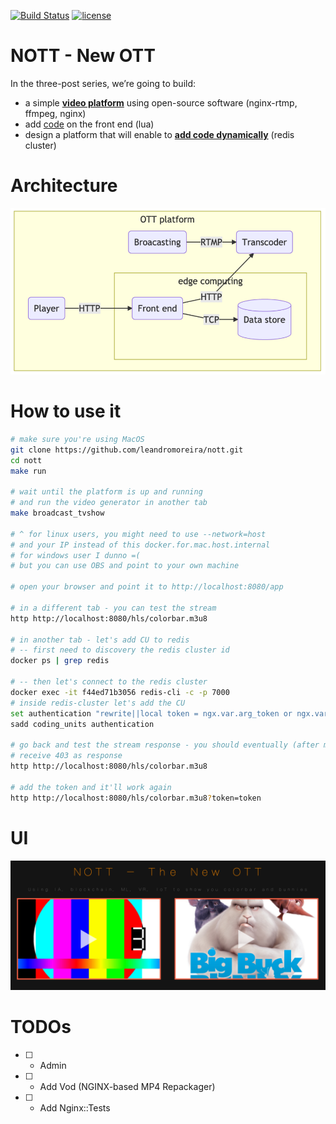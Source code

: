 [![Build Status](https://travis-ci.org/leandromoreira/nott.svg?branch=master)](https://travis-ci.org/leandromoreira/nott) [![license](https://img.shields.io/badge/license-BSD--3--Clause-blue.svg)](https://img.shields.io/badge/license-BSD--3--Clause-blue.svg)

# NOTT - New OTT

In the three-post series, we’re going to build:
*  a simple [**video platform**](https://leandromoreira.com.br/2020/04/19/building-an-open-source-ott-platform/) using open-source software (nginx-rtmp, ffmpeg, nginx)
* add [code](https://leandromoreira.com.br/2020/04/19/empowering-nginx-with-lua-code/) on the front end (lua)
* design a platform that will enable to [**add code dynamically**](https://leandromoreira.com.br/2020/04/19/building-an-edge-computing-platform/) (redis cluster)

# Architecture

![an overview of the NOTT project](/img/ott_overview.png "an overview of the NOTT project")

# How to use it

```bash
# make sure you're using MacOS
git clone https://github.com/leandromoreira/nott.git
cd nott
make run

# wait until the platform is up and running
# and run the video generator in another tab
make broadcast_tvshow

# ^ for linux users, you might need to use --network=host 
# and your IP instead of this docker.for.mac.host.internal
# for windows user I dunno =(
# but you can use OBS and point to your own machine

# open your browser and point it to http://localhost:8080/app

# in a different tab - you can test the stream
http http://localhost:8080/hls/colorbar.m3u8

# in another tab - let's add CU to redis
# -- first need to discovery the redis cluster id
docker ps | grep redis

# -- then let's connect to the redis cluster
docker exec -it f44ed71b3056 redis-cli -c -p 7000
# inside redis-cluster let's add the CU
set authentication "rewrite||local token = ngx.var.arg_token or ngx.var.cookie_superstition \n if token ~= 'token' then \n return ngx.exit(ngx.HTTP_FORBIDDEN) \n else \n ngx.header['Set-Cookie'] = {'superstition=token'} \n end"
sadd coding_units authentication

# go back and test the stream response - you should eventually (after max 20s)
# receive 403 as response
http http://localhost:8080/hls/colorbar.m3u8

# add the token and it'll work again
http http://localhost:8080/hls/colorbar.m3u8?token=token
```

# UI

![NOTT's UI](/img/nott_view.png "NOTT's UI")

# TODOs

- [ ] - Admin
- [ ] - Add Vod (NGINX-based MP4 Repackager)
- [ ] - Add Nginx::Tests

